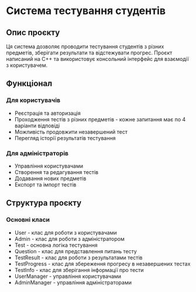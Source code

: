 # Система тестування студентів

## Опис проєкту
Ця система дозволяє проводити тестування студентів з різних предметів, зберігати результати та відстежувати прогрес. Проєкт написаний на C++ та використовує консольний інтерфейс для взаємодії з користувачем.

## Функціонал
### Для користувачів
- Реєстрація та авторизація
- Проходження тестів з різних предметів - кожне запитання має по 4 варіанти відповіді
- Можливість продовжити незавершений тест
- Перегляд історії результатів тестування

### Для адміністраторів
- Управління користувачами
- Створення та редагування тестів
- Додавання нових предметів
- Експорт та імпорт тестів

## Структура проєкту
### Основні класи
- User - клас для роботи з користувачами
- Admin - клас для роботи з адміністратором
- Test - основна логіка тестування
- Question - клас для представлення питань тесту
- TestResult - клас для роботи з результатами тестів
- TestProgress - клас для збереження прогресу в незавершених тестах
- TestInfo - клас для зберігання інформації про тести
- UserManager - управління користувачами
- AdminManager - управління адміністраторами
